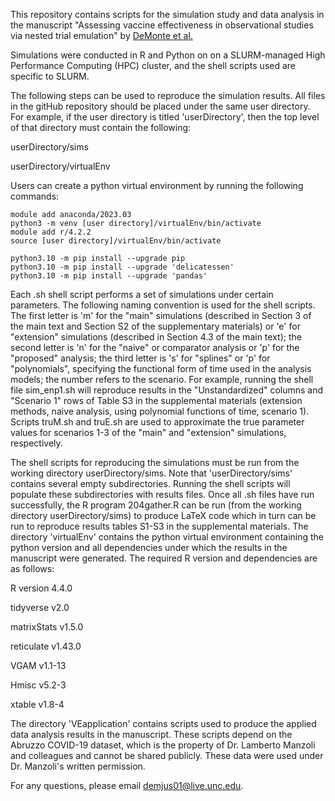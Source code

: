 This repository contains scripts for the simulation study and data analysis in the manuscript "Assessing vaccine effectiveness in observational studies via nested trial emulation" by [DeMonte et al.](https://arxiv.org/abs/2403.18115)

Simulations were conducted in R and Python on on a SLURM-managed High Performance Computing (HPC) cluster, and the shell scripts used are specific to SLURM.  

The following steps can be used to reproduce the simulation results.  All files in the gitHub repository should be placed under the same user directory.  For example, if the user directory is titled 'userDirectory', then the top level of that directory must contain the following:

userDirectory/sims

userDirectory/virtualEnv

Users can create a python virtual environment by running the following commands:

```
module add anaconda/2023.03
python3 -m venv [user directory]/virtualEnv/bin/activate
module add r/4.2.2
source [user directory]/virtualEnv/bin/activate

python3.10 -m pip install --upgrade pip
python3.10 -m pip install --upgrade 'delicatessen'
python3.10 -m pip install --upgrade 'pandas'
```

Each .sh shell script performs a set of simulations under certain parameters.  The following naming convention is used for the shell scripts.  The first letter is 'm' for the "main" simulations (described in Section 3 of the main text and Section S2 of the supplementary materials) or 'e' for "extension" simulations (described in Section 4.3 of the main text); the second letter is 'n' for the "naive" or comparator analysis or 'p' for the "proposed" analysis; the third letter is 's' for "splines" or 'p' for "polynomials", specifying the functional form of time used in the analysis models; the number refers to the scenario.  For example, running the shell file sim_enp1.sh will reproduce results in the "Unstandardized" columns and "Scenario 1" rows of Table S3 in the supplemental materials (extension methods, naive analysis, using polynomial functions of time, scenario 1).  Scripts truM.sh and truE.sh are used to approximate the true parameter values for scenarios 1-3 of the "main" and "extension" simulations, respectively.  

The shell scripts for reproducing the simulations must be run from the working directory userDirectory/sims.  Note that 'userDirectory/sims' contains several empty subdirectories.  Running the shell scripts will populate these subdirectories with results files.  Once all .sh files have run successfully, the R program 204gather.R can be run (from the working directory userDirectory/sims) to produce LaTeX code which in turn can be run to reproduce results tables S1-S3 in the supplemental materials.  The directory 'virtualEnv' contains the python virtual environment containing the python version and all dependencies under which the results in the manuscript were generated.  The required R version and dependencies are as follows:

R version 4.4.0

tidyverse v2.0

matrixStats v1.5.0

reticulate v1.43.0

VGAM v1.1-13

Hmisc v5.2-3

xtable v1.8-4

The directory 'VEapplication' contains scripts used to produce the applied data analysis results in the manuscript.  These scripts depend on the Abruzzo COVID-19 dataset, which is the property of Dr. Lamberto Manzoli and colleagues and cannot be shared publicly.  These data were used under Dr. Manzoli's written permission.  

For any questions, please email demjus01@live.unc.edu.
